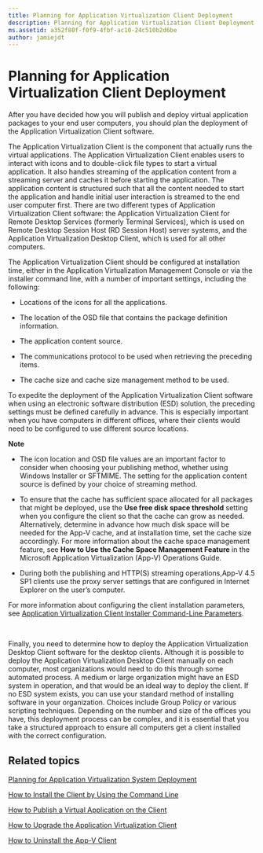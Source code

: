 ```yaml
---
title: Planning for Application Virtualization Client Deployment
description: Planning for Application Virtualization Client Deployment
ms.assetid: a352f80f-f0f9-4fbf-ac10-24c510b2d6be
author: jamiejdt
---
```


# Planning for Application Virtualization Client Deployment


After you have decided how you will publish and deploy virtual application packages to your end user computers, you should plan the deployment of the Application Virtualization Client software.

The Application Virtualization Client is the component that actually runs the virtual applications. The Application Virtualization Client enables users to interact with icons and to double-click file types to start a virtual application. It also handles streaming of the application content from a streaming server and caches it before starting the application. The application content is structured such that all the content needed to start the application and handle initial user interaction is streamed to the end user computer first. There are two different types of Application Virtualization Client software: the Application Virtualization Client for Remote Desktop Services (formerly Terminal Services), which is used on Remote Desktop Session Host (RD Session Host) server systems, and the Application Virtualization Desktop Client, which is used for all other computers.

The Application Virtualization Client should be configured at installation time, either in the Application Virtualization Management Console or via the installer command line, with a number of important settings, including the following:

-   Locations of the icons for all the applications.

-   The location of the OSD file that contains the package definition information.

-   The application content source.

-   The communications protocol to be used when retrieving the preceding items.

-   The cache size and cache size management method to be used.

To expedite the deployment of the Application Virtualization Client software when using an electronic software distribution (ESD) solution, the preceding settings must be defined carefully in advance. This is especially important when you have computers in different offices, where their clients would need to be configured to use different source locations.

**Note**  
-   The icon location and OSD file values are an important factor to consider when choosing your publishing method, whether using Windows Installer or SFTMIME. The setting for the application content source is defined by your choice of streaming method.

-   To ensure that the cache has sufficient space allocated for all packages that might be deployed, use the **Use free disk space threshold** setting when you configure the client so that the cache can grow as needed. Alternatively, determine in advance how much disk space will be needed for the App-V cache, and at installation time, set the cache size accordingly. For more information about the cache space management feature, see **How to Use the Cache Space Management Feature** in the Microsoft Application Virtualization (App-V) Operations Guide.

-   During both the publishing and HTTP(S) streaming operations,App-V 4.5 SP1 clients use the proxy server settings that are configured in Internet Explorer on the user’s computer.

For more information about configuring the client installation parameters, see [Application Virtualization Client Installer Command-Line Parameters](application-virtualization-client-installer-command-line-parameters.md).

 

Finally, you need to determine how to deploy the Application Virtualization Desktop Client software for the desktop clients. Although it is possible to deploy the Application Virtualization Desktop Client manually on each computer, most organizations would need to do this through some automated process. A medium or large organization might have an ESD system in operation, and that would be an ideal way to deploy the client. If no ESD system exists, you can use your standard method of installing software in your organization. Choices include Group Policy or various scripting techniques. Depending on the number and size of the offices you have, this deployment process can be complex, and it is essential that you take a structured approach to ensure all computers get a client installed with the correct configuration.

## Related topics


[Planning for Application Virtualization System Deployment](planning-for-application-virtualization-system-deployment.md)

[How to Install the Client by Using the Command Line](how-to-install-the-client-by-using-the-command-line-new.md)

[How to Publish a Virtual Application on the Client](how-to-publish-a-virtual-application-on-the-client.md)

[How to Upgrade the Application Virtualization Client](how-to-upgrade-the-application-virtualization-client.md)

[How to Uninstall the App-V Client](how-to-uninstall-the-app-v-client.md)

 

 





